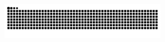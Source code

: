 <!-- Snake -->
<div align="center">
    
  ![snake gif](https://github.com/Mr20DL/Mr20DL/blob/output/github-snake-dark.svg)
</div>
